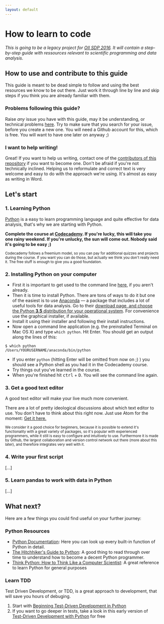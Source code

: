 ```yaml
---
layout: default
---
```


# How to learn to code

*This is going to be a legacy project for [OII SDP 2016](http://sdp.oii.ox.ac.uk). It will contain a step-by-step guide with ressources relevant to scientific programming and data analysis.*

## How to use and contribute to this guide

This guide is meant to be dead simple to follow and using the best resources we know to be out there. Just work it through line by line and skip steps if you think you are already familiar with them.

### Problems following this guide?

Raise *any* issue you have with this guide, may it be understanding, or technical problems [here](https://github.com/OII-SDP-2016/how-to-learn-to-code/issues). Try to make sure that you search for your issue, before you create a new one. You will need a Github account for this, which is free. You will want to have one later on anyway ;)

### I want to help writing!

Great! If you want to help us writing, contact one of the [contributors of this repository](https://github.com/OII-SDP-2016/how-to-learn-to-code/graphs/contributors) if you want to become one. Don't be afraid if you're not technically inclined. Helping us to reformulate and correct text is very welcome and easy to do with the approach we're using. It's almost as easy as writing in Word.

## Let's start

### 1. Learning Python

[Python](https://python.org) is a easy to learn programming language and quite effective for data analysis, that's why we are starting with Python.

**Complete the course at [Codecademy](https://www.codecademy.com/tracks/python). If you're lucky, this will take you one rainy weekend. If you're unlucky, the sun will come out. Nobody said it's going to be easy ;)**

<sup>Codecademy follows a freemium model, so you can pay for additional quizzes and projects during the course. If you want you can do those, but actually we think you don't really need it. The free stuff is enough to give you a good foundation.</sup>

### 2. Installing Python on your computer

* First it is important to get used to the command line [here](https://www.codecademy.com/courses/learn-the-command-line), if you aren't already.
* Then it is time to install Python. There are tons of ways to do it but one of the easiest is to use [Anaconda](https://www.continuum.io/anaconda) — a package that includes a lot of useful tools for data analysis. Go to their [download page, and choose the Python **3.5** distribution for your operational system](https://www.continuum.io/downloads). For convenience use the graphical installer, if available.
* Install it using their installer and following their install instructions.
* Now open a command line application (e.g. the preinstalled Terminal on Mac OS X) and type `which python`. Hit Enter. You should get an output along the lines of this:

```
$ which python
/Users/YOURUSERNAME/anaconda/bin/python
```

* If you enter `python` (hitting Enter will be omitted from now on ;) ) you should see a Python shell as you had it in the Codecademy course.
* Try things out you've learned in the course.
* When you're finished hit <kbd>ctrl</kbd> + <kbd>D</kbd>. You will see the command line again.

### 3. Get a good text editor
A good text editor will make your live much more convenient.

There are a lot of pretty ideological discussions about which text editor to use. You don't have to think about this right now. Just use Atom for the moment: [Get it here.](https://atom.io/)

<sup>We consider it a good choice for beginners, because it is possible to extend it's functionality with a great variety of packages, so it's popular with experienced programmers, while it still is easy to configure and intuitively to use. Furthermore it is made by Github, the largest collaboration and version control network out there (more about this later), and therefore integrates very well with it.</sup>

### 4. Write your first script
[...]

### 5. Learn pandas to work with data in Python
[...]

## What next?

Here are a few things you could find useful on your further journey:

### Python Resources

* [Python Documentation](https://docs.python.org/3.5/library/multiprocessing.html): Here you can look up every built-in function of Python in detail.
* [The Hitchhiker's Guide to Python](http://docs.python-guide.org/en/latest/): A good thing to read through over time to understand how to become a decent Python programmer.
* [Think Python: How to Think Like a Computer Scientist](http://www.greenteapress.com/thinkpython/thinkpython.html): A great reference to learn Python for general purposes

### Learn TDD

Test Driven Development, or TDD, is a great approach to development, that will save you hours of debuging.

1. Start with [Beginning Test-Driven Development in Python](http://code.tutsplus.com/tutorials/beginning-test-driven-development-in-python--net-30137)
2. If you want to go deeper in tests, take a look in this early version of [Test-Driven Development with Python](http://chimera.labs.oreilly.com/books/1234000000754/index.html) for free
